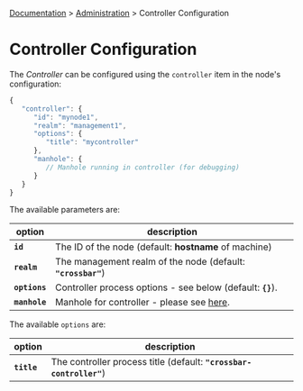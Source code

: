 [Documentation](.) > [Administration](Administration) > Controller Configuration

# Controller Configuration

The *Controller* can be configured using the `controller` item in the node's configuration:

```javascript
{
   "controller": {
      "id": "mynode1",
      "realm": "management1",
      "options": {
         "title": "mycontroller"
      },
      "manhole": {
         // Manhole running in controller (for debugging)
      }
   }
}
```

The available parameters are:

option | description
---|---
**`id`** | The ID of the node (default: **hostname** of machine)
**`realm`** | The management realm of the node (default: **`"crossbar"`**)
**`options`** | Controller process options - see below (default: **`{}`**).
**`manhole`** | Manhole for controller - please see [here](Manhole).

The available `options` are:

option | description
---|---
**`title`** | The controller process title (default: **`"crossbar-controller"`**)
